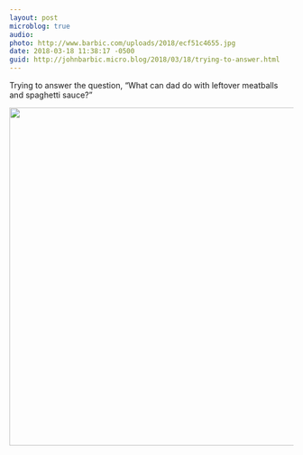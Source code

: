 ```yaml
---
layout: post
microblog: true
audio: 
photo: http://www.barbic.com/uploads/2018/ecf51c4655.jpg
date: 2018-03-18 11:38:17 -0500
guid: http://johnbarbic.micro.blog/2018/03/18/trying-to-answer.html
---
```

Trying to answer the question, “What can dad do with leftover meatballs and spaghetti sauce?”

<img src="http://www.barbic.com/uploads/2018/ecf51c4655.jpg" width="600" height="599" />
